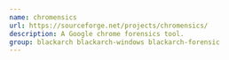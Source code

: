 ```yaml
---
name: chromensics
url: https://sourceforge.net/projects/chromensics/
description: A Google chrome forensics tool.
group: blackarch blackarch-windows blackarch-forensic
---
```

